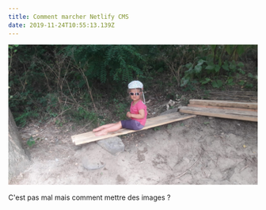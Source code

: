 ```yaml
---
title: Comment marcher Netlify CMS
date: 2019-11-24T10:55:13.139Z
---
```

![Une image](/media/img-20180714-wa0002.jpg "Des petites filles")

C'est pas mal mais comment mettre des images ?
